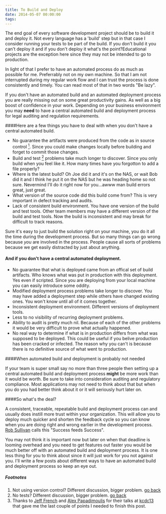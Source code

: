 ```yaml
---
title: To Build and Deploy
date: 2014-05-07 00:00:00
tags:
---
```

The end goal of every software development project should be to build it and deploy it. Not every language has a 'build' step but in that case I consider running your tests to be part of the build. If you don't build it you can't deploy it and if you don't deploy it what's the point?<!--more-->Educational projects are the exception here since they may not be intended to go to production.

In light of that I prefer to have an automated process do as much as possible for me. Preferrably not on my own machine. So that I am not interrupted during my regular work flow and I can trust the process is done consistently and timely. You can read most of that in two words "Be lazy".

If you don't have an automated build and an automated deployment process you are really missing out on some great productivity gains. As well as a big boost of confidence in your work. Depending on your business environment you may **need** to have a central automated build and deployment process for legal auditing and regulation requirements.

####Here are a few things you have to deal with when you don't have a central automated build.

* No guarantee the artifacts were produced from the code as in source control <a href='#note1' id='source1'><sup>1</sup></a>. Since you could make changes locally before building and forget to commit those changes.
* Build and test <a href='#note2' id='source2'><sup>2</sup></a> problems take much longer to discover. Since you only build when you feel like it. How many times have you forgotton to add a file properly?
* Where is the latest build? Oh Joe did it and it's on the NAS, or wait Bob did it and I think he put it on the NAS but he was heading home so not sure. Nevermind I'll do it right now for you...awww man build errors great, just great.
* What version of the source code did this build come from? This is very important in defect tracking and audits.
* Lack of consistent build environment. You have one version of the build and test tools. Other team members may have a different version of the build and test tools. Now the build is inconsistent and may break for difficult to track reasons.

Sure it's easy to just build the solution right on your machine, you do it all the time during the development process. But so many things can go wrong because *you* are involved in the process. People cause all sorts of problems because we get easily distracted by just about anything.

#### And if you don't have a central automated deployment.

* No guarantee that what is deployed came from an offical set of build artifacts. Who knows what was put in production with this deployment. Yes even if scripted. Since you are deploying from your local machine you can easily introduce some oddity.
* Modified deployment process problems take longer to discover. You may have added a deployment step while others have changed existing ones. You won't know until all of it comes together.
* Inconsistent deployment environment. Different versions of deployment tools.
* Less to no visibility of recurring deployment problems.
* Ability to audit is pretty much nil. Because of each of the other problems it would be very difficult to prove what actually happened.
* No real way to determine if what is in production differs from what was supposed to be deployed. This could be useful if you belive production has been cracked or infected. The reason why you can't is because there is no definitive source of what went to production.

####When automated build and deployment is probably not needed

If your team is super small say no more than three people then setting up a central automated build and deployment process **might** be more work than it would be worth. Be sure to take into consideration auditing and regulatory compliance. Most applications may not need to think about that but when you do you had better think about it or it will seriously hurt later on.

####So what's the deal?

A consistent, traceable, repeatable build and deployment process can and usually does instill more trust within your organization. This will allow you to deploy much quicker and shorten the feedback cycle so you can know when you are doing right and wrong earlier in the development process. [Rob Sullivan](http://twitter.com/datachomp) calls this "Success feeds Success".

You may not think it is important now but later on when that deadline is looming overhead and you need to get features out faster you would be much better off with an automated build and deployment process. It is one less thing for you to think about since it will just work for you not against you. I'll write a few posts about different ways to have an automated build and deployment process so keep an eye out.

##### Footnotes
1. Not using version control? Different discussion, bigger problem. <a id='note1' href='#source1'>go back</a>
2. No tests? Different discussion, bigger problem. <a id='note2' href='#source2'>go back</a>
0. Thanks to [Jeff French](http://www.twitter.com/jeff_french) and [Alex Papadimoulis](http://www.twitter.com/apapadimoulis) for their talks at [kcdc13](http://kcdc.info) that gave me the last couple of points I needed to finish this post.